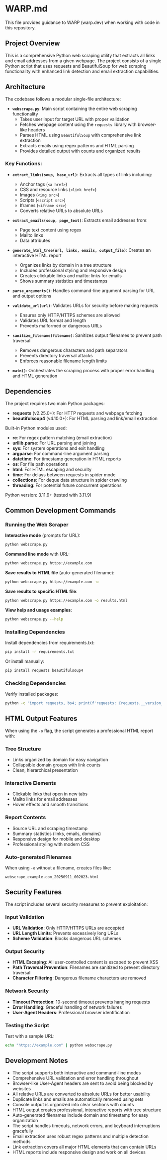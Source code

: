 # WARP.md

This file provides guidance to WARP (warp.dev) when working with code in this repository.

## Project Overview

This is a comprehensive Python web scraping utility that extracts all links and email addresses from a given webpage. The project consists of a single Python script that uses requests and BeautifulSoup for web scraping functionality with enhanced link detection and email extraction capabilities.

## Architecture

The codebase follows a modular single-file architecture:

- **`webscrape.py`**: Main script containing the entire web scraping functionality
  - Takes user input for target URL with proper validation
  - Fetches webpage content using the `requests` library with browser-like headers
  - Parses HTML using `BeautifulSoup` with comprehensive link extraction
  - Extracts emails using regex patterns and HTML parsing
  - Provides detailed output with counts and organized results

### Key Functions:
- **`extract_links(soup, base_url)`**: Extracts all types of links including:
  - Anchor tags (`<a href>`)
  - CSS and resource links (`<link href>`)
  - Images (`<img src>`)
  - Scripts (`<script src>`)
  - Iframes (`<iframe src>`)
  - Converts relative URLs to absolute URLs

- **`extract_emails(soup, page_text)`**: Extracts email addresses from:
  - Page text content using regex
  - Mailto links
  - Data attributes

- **`generate_html_tree(url, links, emails, output_file)`**: Creates an interactive HTML report
  - Organizes links by domain in a tree structure
  - Includes professional styling and responsive design
  - Creates clickable links and mailto: links for emails
  - Shows summary statistics and timestamps

- **`parse_arguments()`**: Handles command-line argument parsing for URL and output options

- **`validate_url(url)`**: Validates URLs for security before making requests
  - Ensures only HTTP/HTTPS schemes are allowed
  - Validates URL format and length
  - Prevents malformed or dangerous URLs

- **`sanitize_filename(filename)`**: Sanitizes output filenames to prevent path traversal
  - Removes dangerous characters and path separators
  - Prevents directory traversal attacks
  - Enforces reasonable filename length limits

- **`main()`**: Orchestrates the scraping process with proper error handling and HTML generation

## Dependencies

The project requires two main Python packages:
- **requests** (v2.25.0+): For HTTP requests and webpage fetching
- **beautifulsoup4** (v4.10.0+): For HTML parsing and link/email extraction

Built-in Python modules used:
- **re**: For regex pattern matching (email extraction)
- **urllib.parse**: For URL parsing and joining
- **sys**: For system operations and exit handling
- **argparse**: For command-line argument parsing
- **datetime**: For timestamp generation in HTML reports
- **os**: For file path operations
- **html**: For HTML escaping and security
- **time**: For delays between requests in spider mode
- **collections**: For deque data structure in spider crawling
- **threading**: For potential future concurrent operations

Python version: 3.11.9+ (tested with 3.11.9)

## Common Development Commands

### Running the Web Scraper

**Interactive mode** (prompts for URL):
```bash
python webscrape.py
```

**Command line mode** with URL:
```bash
python webscrape.py https://example.com
```

**Save results to HTML file** (auto-generated filename):
```bash
python webscrape.py https://example.com -o
```

**Save results to specific HTML file**:
```bash
python webscrape.py https://example.com -o results.html
```

**View help and usage examples**:
```bash
python webscrape.py --help
```

### Installing Dependencies
Install dependencies from requirements.txt:
```bash
pip install -r requirements.txt
```

Or install manually:
```bash
pip install requests beautifulsoup4
```

### Checking Dependencies
Verify installed packages:
```bash
python -c "import requests, bs4; print(f'requests: {requests.__version__}, bs4: {bs4.__version__}')"
```

## HTML Output Features

When using the `-o` flag, the script generates a professional HTML report with:

### Tree Structure
- Links organized by domain for easy navigation
- Collapsible domain groups with link counts
- Clean, hierarchical presentation

### Interactive Elements
- Clickable links that open in new tabs
- Mailto links for email addresses
- Hover effects and smooth transitions

### Report Contents
- Source URL and scraping timestamp
- Summary statistics (links, emails, domains)
- Responsive design for mobile and desktop
- Professional styling with modern CSS

### Auto-generated Filenames
When using `-o` without a filename, creates files like:
```
webscrape_example.com_20250911_002023.html
```

## Security Features

The script includes several security measures to prevent exploitation:

### Input Validation
- **URL Validation**: Only HTTP/HTTPS URLs are accepted
- **URL Length Limits**: Prevents excessively long URLs
- **Scheme Validation**: Blocks dangerous URL schemes

### Output Security
- **HTML Escaping**: All user-controlled content is escaped to prevent XSS
- **Path Traversal Prevention**: Filenames are sanitized to prevent directory traversal
- **Character Filtering**: Dangerous filename characters are removed

### Network Security
- **Timeout Protection**: 10-second timeout prevents hanging requests
- **Error Handling**: Graceful handling of network failures
- **User-Agent Headers**: Professional browser identification

### Testing the Script
Test with a sample URL:
```bash
echo "https://example.com" | python webscrape.py
```

## Development Notes

- The script supports both interactive and command-line modes
- Comprehensive URL validation and error handling throughout
- Browser-like User-Agent headers are sent to avoid being blocked by websites
- All relative URLs are converted to absolute URLs for better usability
- Duplicate links and emails are automatically removed using sets
- Console output is organized into clear sections with counts
- HTML output creates professional, interactive reports with tree structure
- Auto-generated filenames include domain and timestamp for easy organization
- The script handles timeouts, network errors, and keyboard interruptions gracefully
- Email extraction uses robust regex patterns and multiple detection methods
- Link extraction covers all major HTML elements that can contain URLs
- HTML reports include responsive design and work on all devices
